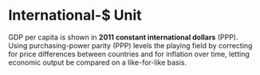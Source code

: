 # International-$ Unit

GDP per capita is shown in **2011 constant international dollars** (PPP).  
Using purchasing-power parity (PPP) levels the playing field by correcting for price differences between countries and for inflation over time, letting economic output be compared on a like-for-like basis. 